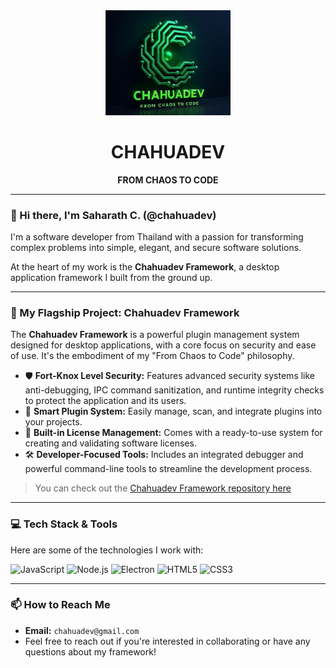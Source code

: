 <div align="center">
  <img src="https://raw.githubusercontent.com/chahuadev/chahuadev/main/icon.png" alt="Chahuadev Logo" width="200"/>
  <h1>CHAHUADEV</h1>
  <p><strong>FROM CHAOS TO CODE</strong></p>
</div>

---

### 👋 Hi there, I'm Saharath C. (@chahuadev)

I'm a software developer from Thailand with a passion for transforming complex problems into simple, elegant, and secure software solutions.

At the heart of my work is the **Chahuadev Framework**, a desktop application framework I built from the ground up.

---

### 🚀 My Flagship Project: Chahuadev Framework

The **Chahuadev Framework** is a powerful plugin management system designed for desktop applications, with a core focus on security and ease of use. It's the embodiment of my "From Chaos to Code" philosophy.

* 🛡️ **Fort-Knox Level Security:** Features advanced security systems like anti-debugging, IPC command sanitization, and runtime integrity checks to protect the application and its users.
* 🔌 **Smart Plugin System:** Easily manage, scan, and integrate plugins into your projects.
* 🔑 **Built-in License Management:** Comes with a ready-to-use system for creating and validating software licenses.
* 🛠️ **Developer-Focused Tools:** Includes an integrated debugger and powerful command-line tools to streamline the development process.

> You can check out the [Chahuadev Framework repository here](https://github.com/chahuadev/chahuadev-framework)

---

### 💻 Tech Stack & Tools

Here are some of the technologies I work with:

![JavaScript](https://img.shields.io/badge/JavaScript-F7DF1E?style=for-the-badge&logo=javascript&logoColor=black)
![Node.js](https://img.shields.io/badge/Node.js-339933?style=for-the-badge&logo=nodedotjs&logoColor=white)
![Electron](https://img.shields.io/badge/Electron-47848F?style=for-the-badge&logo=electron&logoColor=white)
![HTML5](https://img.shields.io/badge/HTML5-E34F26?style=for-the-badge&logo=html5&logoColor=white)
![CSS3](https://img.shields.io/badge/CSS3-1572B6?style=for-the-badge&logo=css3&logoColor=white)

---

### 📫 How to Reach Me

* **Email:** `chahuadev@gmail.com`
* Feel free to reach out if you're interested in collaborating or have any questions about my framework!
